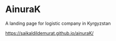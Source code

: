 # AinuraK
A landing page for logistic company in Kyrgyzstan

https://saikaldildemurat.github.io/ainuraK/

